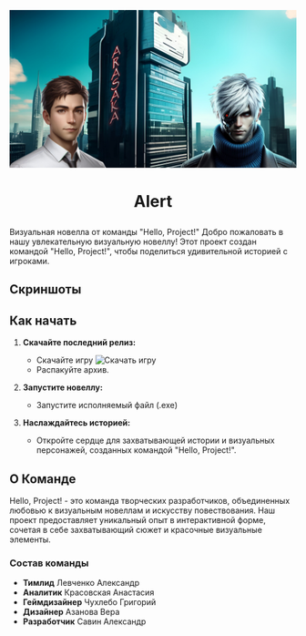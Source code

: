 ![cover](readme_image.png)

# <p align="center">Alert</p>

Визуальная новелла от команды "Hello, Project!"
Добро пожаловать в нашу увлекательную визуальную новеллу! Этот проект создан командой "Hello, Project!", чтобы поделиться удивительной историей с игроками.

## Скриншоты

## Как начать

1. **Скачайте последний релиз:**
   - Скачайте игру ![Скачать игру](https://github.com/LicoriceAlex/Alert/releases/tag/latest)
   - Распакуйте архив.

2. **Запустите новеллу:**
   - Запустите исполняемый файл (.exe)

3. **Наслаждайтесь историей:**
   - Откройте сердце для захватывающей истории и визуальных персонажей, созданных командой "Hello, Project!".

## О Команде
Hello, Project! - это команда творческих разработчиков, объединенных любовью к визуальным новеллам и искусству повествования. Наш проект предоставляет уникальный опыт в интерактивной форме, сочетая в себе захватывающий сюжет и красочные визуальные элементы.
### Состав команды
   - **Тимлид** Левченко Александр
   - **Аналитик** Красовская Анастасия
   - **Геймдизайнер** Чухлебо Григорий
   - **Дизайнер** Азанова Вера
   - **Разработчик** Савин Александр

